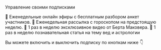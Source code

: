Управление своими подписками

💎 Еженедельные онлайн эфиры с бесплатным разбором анкет участников.
💎 Еженедельная рассылка с гороскопом на предстоящую неделю.
💎 1 раз в неделю эксклюзивное видео от Берта Маковера.
💎 1 раз в неделю познавательная статья на тему вед и астрологии

Вы можете включить и выключить подписку по кнопкам ниже 👇